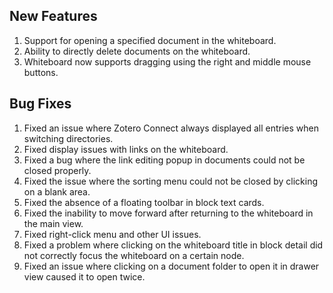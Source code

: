 ## New Features
1. Support for opening a specified document in the whiteboard.
2. Ability to directly delete documents on the whiteboard.
3. Whiteboard now supports dragging using the right and middle mouse buttons.

## Bug Fixes
1. Fixed an issue where Zotero Connect always displayed all entries when switching directories.
2. Fixed display issues with links on the whiteboard.
3. Fixed a bug where the link editing popup in documents could not be closed properly.
4. Fixed the issue where the sorting menu could not be closed by clicking on a blank area.
5. Fixed the absence of a floating toolbar in block text cards.
6. Fixed the inability to move forward after returning to the whiteboard in the main view.
7. Fixed right-click menu and other UI issues.
8. Fixed a problem where clicking on the whiteboard title in block detail did not correctly focus the whiteboard on a certain node.
9. Fixed an issue where clicking on a document folder to open it in drawer view caused it to open twice.